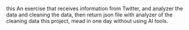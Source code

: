 this An exercise that receives information from Twitter,
and analyzer the data and cleaning the data, then return 
json file with analyzer of the cleaning data this project,
mead in one day without using AI tools.
